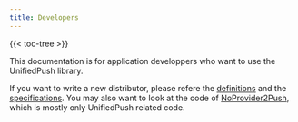 ```yaml
---
title: Developers
---
```


{{< toc-tree >}}

This documentation is for application developpers who want to use the UnifiedPush library.

If you want to write a new distributor, please refere the [definitions](/spec/definitions/) and the [specifications](/spec/android/). You may also want to look at the code of [NoProvider2Push](/users/distributors/np2p/), which is mostly only UnifiedPush related code.

